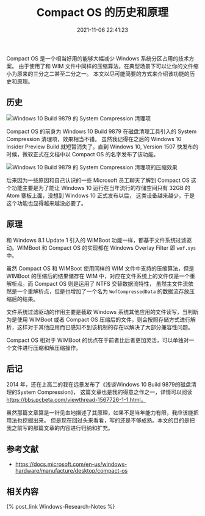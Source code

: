 ﻿---
title: Compact OS 的历史和原理
date: 2021-11-06 22:41:23
categories:
- [技术, Windows, Windows 研究笔记, Compact OS]
tags:
- 技术
- Windows
- Windows 研究笔记
- Compact OS
---

Compact OS 是一个相当好用的能够大幅减少 Windows 系统分区占用的技术方案。
由于使用了和 WIM 文件中同样的压缩算法，在典型场景下可以让你的文件缩小为原来的三分之二甚至二分之一。
本文以尽可能简要的方式来介绍该功能的历史和原理。

## 历史

![Windows 10 Build 9879 的 System Compression 清理项](SystemCompression.jpg)

Compact OS 的前身为 Windows 10 Build 9879 在磁盘清理工具引入的 System Compression 清理项，效果相当不错。
虽然我记得在之后的 Windows 10 Insider Preview Build 就短暂消失了。直到 Windows 10, Version 1507 
快发布的时候，微软正式在文档中以 Compact OS 的名字发布了该功能。

![Windows 10 Build 9879 的 System Compression 清理项的压缩效果](NTOSKRNL.png)

后来因为一些原因和自己认识的一些 Microsoft 员工聊天了解到 Compact OS 这个功能主要是为了能让
Windows 10 运行在当年流行的存储空间只有 32GB 的 Atom 寨板上面，没想到 Windows 10 正式发布以后，
这类设备越来越少，于是这个功能也显得越来越没必要了。

## 原理

和 Windows 8.1 Update 1 引入的 WIMBoot 功能一样，都基于文件系统过滤驱动。WIMBoot 和 Compact OS
的实现都在 Windows Overlay Filter 即 `wof.sys` 中。

虽然 Compact OS 和 WIMBoot 使用同样的 WIM 文件中支持的压缩算法，但是 WIMBoot 的压缩后的结果储存在
WIM 中，对应在文件系统上的文件仅是一个重解析点。而 Compact OS 则是运用了 NTFS 交替数据流特性，
虽然主文件流依然是一个重解析点，但是也增加了一个名为 `WofCompressedData` 的数据流存放压缩后的结果。

文件系统过滤驱动的作用主要是截取 Windows 系统其他应用的文件读写，当判断为是使用 WIMBoot 或者 Compact OS
压缩后的文件，则会按照存储方式进行解析，这样对于其他应用而已感知不到该机制的存在以解决了大部分兼容性问题。

Compact OS 相对于 WIMBoot 的优点在于前者比后者更加灵活，可以单独对一个文件进行压缩和解压缩操作。

## 后记

2014 年，还在上高二的我在远景发布了《浅谈Windows 10 Build 9879的磁盘清理的System Compression》，
这篇文章也是我的得意之作之一，详情可以阅读 https://bbs.pcbeta.com/viewthread-1567726-1-1.html。

虽然那篇文章算是一针见血地描述了其原理，如果不是当年能力有限，我应该能把用法也挖掘出来。
但是现在回过头来看看，写的还是不够成熟。本文的目的是把我之前写的那篇文章的内容进行归纳和扩充。

## 参考文献

- https://docs.microsoft.com/en-us/windows-hardware/manufacture/desktop/compact-os

## 相关内容

{% post_link Windows-Research-Notes %}
